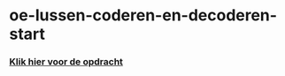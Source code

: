 # oe-lussen-coderen-en-decoderen-start


### [Klik hier voor de opdracht](Oefening%201%20-%20opdracht.pdf)
